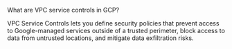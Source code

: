 

What are VPC service controls in GCP?

VPC Service Controls lets you define security policies that prevent access to Google-managed services outside of a trusted perimeter, block access to data from untrusted locations, and mitigate data exfiltration risks.